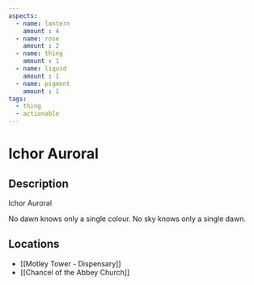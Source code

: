 ```yaml
---
aspects: 
  - name: lantern
    amount : 4
  - name: rose
    amount : 2
  - name: thing
    amount : 1
  - name: liquid
    amount : 1
  - name: pigment
    amount : 1
tags:
  - thing
  - actionable
---
```


# Ichor Auroral

## Description
Ichor Auroral

No dawn knows only a single colour. No sky knows only a single dawn.
## Locations
- [[Motley Tower - Dispensary]]
- [[Chancel of the Abbey Church]]